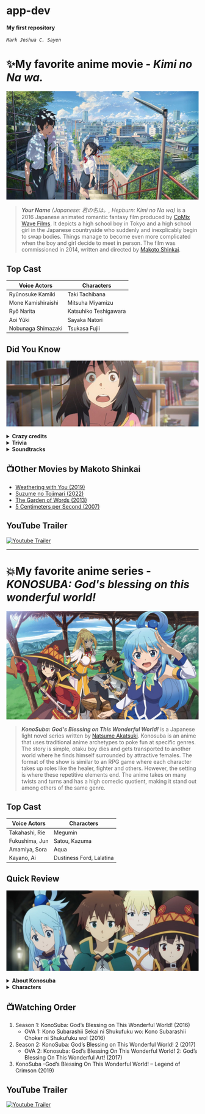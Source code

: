 # app-dev

**My first repository**

*`Mark Joshua C. Sayen`*

# :sparkles:My favorite anime movie - *Kimi no Na wa.*

![this is an image](kiminonawa.jpg "animemoviepic")

> ***Your Name** (Japanese: 君の名は。, Hepburn: Kimi no Na wa)* is a 2016 Japanese animated romantic fantasy film produced by [CoMix Wave Films](https://en.wikipedia.org/wiki/CoMix_Wave_Films). It depicts a high school boy in Tokyo and a high school girl in the Japanese countryside who suddenly and inexplicably begin to swap bodies. Things manage to become even more complicated when the boy and girl decide to meet in person. The film was commissioned in 2014, written and directed by [Makoto Shinkai](https://en.wikipedia.org/wiki/Makoto_Shinkai).

## **Top Cast**
| Voice Actors | Characters|
| ----------- | ----------- |
|Ryûnosuke Kamiki   | Taki Tachibana |
|Mone Kamishiraishi  | Mitsuha Miyamizu |
|Ryô Narita | Katsuhiko Teshigawara|
|Aoi Yûki |Sayaka Natori |
|Nobunaga Shimazaki | Tsukasa Fujii|

## **Did You Know**
![this is an image](mitsu.png "animemoviepic")
 <details>
  <summary><b>Crazy credits</b></summary>
  <p>
               At the end of the film, as both the lead characters simultaneously says "Your name...", the title of the film appears.
  </p>
</details>

  <details>
  <summary><b>Trivia</b></summary>
  <p>
                  The red braided cord that Mitsuha wears represents the invisible red string of fate that is said to connect someone
       to their fated person, according to Japanese tradition.
  </p>
</details>

  <details>
  <summary><b>Soundtracks</b></summary>
  <p>
Yumetourou (Dream Lanturn)

Music and Lyrics by Youjirou Noda

Arranged and Performed by Radwimps
  </p>
</details>
 

 
 
## :tv:**Other Movies by Makoto Shinkai**

* [Weathering with You (2019)](https://www.imdb.com/title/tt9426210/?ref_=fn_al_tt_1)
* [Suzume no Tojimari (2022)](https://www.imdb.com/title/tt16428256/?ref_=nv_sr_srsg_0)
* [The Garden of Words (2013)](https://www.imdb.com/title/tt2591814/?ref_=nv_sr_srsg_0)
* [5 Centimeters per Second (2007)](https://www.imdb.com/title/tt0983213/?ref_=fn_al_tt_1)

## **YouTube Trailer**
<p> <!--align="center"-->
  <a href="https://youtu.be/xU47nhruN-Q"><img width="32px" alt="Youtube Trailer" title="Youtube Trailer" src="https://i.imgur.com/qiXu7b2.png"/></a>
  &#8287;&#8287;&#8287;&#8287;&#8287;
</p>

---

# :boom:My favorite anime series - *KONOSUBA: God's blessing on this wonderful world!*

![this is konosuba image](konosubs.jpg "animeseriespic")

> ***KonoSuba: God's Blessing on This Wonderful World!*** is a Japanese light novel series written by [Natsume Akatsuki](https://en.wikipedia.org/wiki/Natsume_Akatsuki). Konosuba is an anime that uses traditional anime archetypes to poke fun at specific genres. The story is simple, otaku boy dies and gets transported to another world where he finds himself surrounded by attractive females. The format of the show is similar to an RPG game where each character takes up roles like the healer, fighter and others. However, the setting is where these repetitive elements end. The anime takes on many twists and turns and has a high comedic quotient, making it stand out among others of the same genre.

## **Top Cast**
| Voice Actors | Characters|
| ----------- | ----------- |
|Takahashi, Rie   | Megumin |
|Fukushima, Jun  | Satou, Kazuma|
|Amamiya, Sora| Aqua|
|Kayano, Ai |Dustiness Ford, Lalatina|

## **Quick Review**
![this is konosuba image](konosuba1.png "animeseriespic")
 <details>
  <summary><b>About Konosuba</b></summary>
  <p>
           Konosuba is a light novel series written by Natsume Akatsuki and illustrated by Kurone Mishima. Currently, there are a total of 16 volumes of the light novel series, and 17th is to be believed to be the last one, 5 of them have been adapted in the form of anime.
  </p>
</details>

  <details>
  <summary><b>Characters</b></summary>
  <p>
          The characters are what make Konosuba really special. None of the characters is extremely powerful or overpowered. Even as a group, they have many limitations and are not the greatest. They have flaws that hold them back, and sometimes, arrogance gets the better of them. Despite the flaws, they eventually accept each other and drive the show towards a satisfying ending.
  </p>
</details>
 
## :tv:**Watching Order**

1. Season 1: KonoSuba: God’s Blessing on This Wonderful World! (2016)
   * OVA 1: Kono Subarashii Sekai ni Shukufuku wo: Kono Subarashii Choker ni Shukufuku wo! (2016)
2. Season 2: KonoSuba: God’s Blessing on This Wonderful World! 2 (2017)
   * OVA 2: Konosuba: God’s Blessing On This Wonderful World! 2: God’s Blessing On This Wonderful Art! (2017)
3. KonoSuba -God’s Blessing On This Wonderful World! – Legend of Crimson (2019)

## **YouTube Trailer**
<p> <!--align="center"-->
  <a href="https://youtu.be/h4dX58X6ln4"><img width="32px" alt="Youtube Trailer" title="Youtube Trailer" src="https://i.imgur.com/qiXu7b2.png"/></a>
  &#8287;&#8287;&#8287;&#8287;&#8287;
</p>

